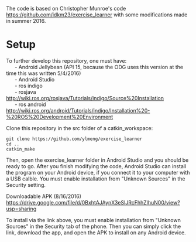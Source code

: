 The code is based on Christopher Munroe's code https://github.com/idkm23/exercise_learner with some modifications made in summer 2016.

Setup
====
To further develop this repository, one must have:  
&nbsp;&nbsp;&nbsp;&nbsp;&nbsp;&nbsp;- Android Jellybean (API 15, because the ODG uses this version at the time this was written 5/4/2016)   
&nbsp;&nbsp;&nbsp;&nbsp;&nbsp;&nbsp;- Android Studio  
&nbsp;&nbsp;&nbsp;&nbsp;&nbsp;&nbsp;- ros indigo  
&nbsp;&nbsp;&nbsp;&nbsp;&nbsp;&nbsp;- rosjava http://wiki.ros.org/rosjava/Tutorials/indigo/Source%20Installation  
&nbsp;&nbsp;&nbsp;&nbsp;&nbsp;&nbsp;- ros android http://wiki.ros.org/android/Tutorials/indigo/Installation%20-%20ROS%20Development%20Environment 
  
Clone this repository in the src folder of a catkin_workspace:  
```
git clone https://github.com/ylmeng/exercise_learner  
cd ..  
catkin_make
```  

Then, open the exercise_learner folder in Android Studio and you should be ready to go. After you finish modifying the code, Android Studio can install the program on your Android device, if you connect it to your computer with a USB calble. You must enable installation from "Unknown Sources" in the Security setting.
  
Downloadable APK (8/16/2016)  
https://drive.google.com/file/d/0BxhtAJAynX3eSlJRcFhhZlhuN00/view?usp=sharing
  
To install via the link above, you must enable installation from "Unknown Sources" in the Security tab of the phone.
 Then you can simply click the link, download the app, and open the APK to install on any Android device.
 

